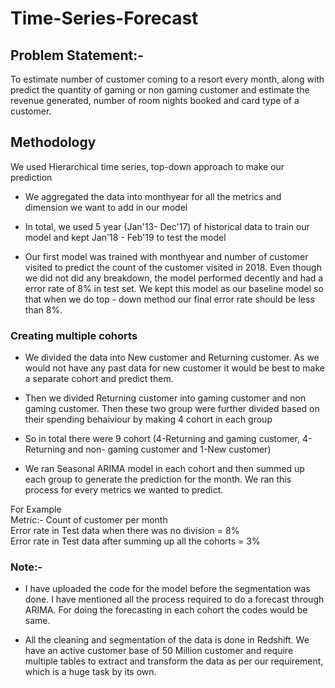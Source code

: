 # Time-Series-Forecast

Problem Statement:-
----------------
To estimate number of customer coming to a resort every month, along with predict the quantity of gaming or non gaming customer and estimate the revenue generated, number of room nights booked and card type of a customer.

## Methodology ##
We used Hierarchical time series, top-down approach to make our prediction

* We aggregated the data into monthyear for all the metrics and dimension we want to add in our model

* In total, we used 5 year (Jan'13- Dec'17) of historical data to train our model and kept Jan'18 - Feb'19 to test the model  

* Our first model was trained with monthyear and number of customer visited to predict the count of the customer visited in 2018. Even though we did not did any breakdown, the model performed decently and had a error rate of 8% in test set. We kept this model as our baseline model so that when we do top - down method our final error rate should be less than 8%.

### Creating multiple cohorts 

* We divided the data into New customer and Returning customer. As we would not have any past data for new customer it would be best to make a separate cohort and predict them.

* Then we divided Returning customer into gaming customer and non gaming customer. Then these two group were further divided based on their spending behaiviour by making 4 cohort in each group

* So in total there were 9 cohort (4-Returning and gaming customer, 4-Returning and non- gaming customer and 1-New customer)

* We ran Seasonal ARIMA model in each cohort and then summed up each group to generate the prediction for the month. We ran this process for every metrics we wanted to predict.

For Example <br />
Metric:- Count of customer per month <br />
Error rate in Test data when there was no division = 8% <br />
Error rate in Test data after summing up all the cohorts = 3% <br />

### Note:-

* I have uploaded the code for the model before the segmentation was done. I have mentioned all the process required to do a forecast through ARIMA. For doing the forecasting in each cohort the codes would be same.

* All the cleaning and segmentation of the data is done in Redshift. We have an active customer base of 50 Million customer and require multiple tables to extract and transform the data as per our requirement, which is a huge task by its own.

